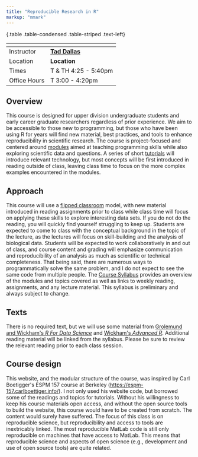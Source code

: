 ```yaml
---
title: "Reproducible Research in R"
markup: "mmark"
---
```


  {.table .table-condensed .table-striped .text-left}

  <span></span>     | <span></span>
  -----------|-------------------------------------------------------------------
  Instructor | **[Tad Dallas](https://taddallas.github.io)**  <a href="mailto:tdallas@mailbox.sc.edu" title="email"><i class="fa fa-envelope"></i></a><a href="https://twitter.com/taddallas" title="Twitter"> <i class="fa fa-twitter"></i></a> <a href="https://github.com/taddallas" title="GitHub"><i class="fa fa-github"></i></a> |  
  Location     | **Location**           |   
  Times        |  T & TH 4:25 - 5:40pm  |  
  Office Hours |  T 3:00 - 4:20pm       |



## Overview

This course is designed for upper division undergraduate students and early career graduate researchers regardless of prior experience. We aim to be accessible to those new to programming, but those who have been using R for years will find new material, best practices, and tools to enhance reproducibility in scientific research. The course is project-focused and centered around [modules](/modules) aimed at teaching programming skills while also exploring scientific data and questions. A series of short [tutorials](/tutorials) will introduce relevant technology, but most concepts will be first introduced in reading outside of class, leaving class time to focus on the more complex examples encountered in the modules.  


## Approach

This course will use a [flipped classroom](https://en.wikipedia.org/wiki/Flipped_classroom) model, with new material introduced in reading assignments prior to class while class time will focus on applying these skills to explore interesting data sets. If you do not do the reading, you will quickly find yourself struggling to keep up. Students are expected to come to class with the conceptual background in the topic of the lecture, as the lectures will focus on skill-building and the analysis of biological data. Students will be expected to work collaboratively in and out of class, and course content and grading will emphasize communication and reproducibility of an analysis as much as scientific or technical completeness. That being said, there are numerous ways to programmatically solve the same problem, and I do not expect to see the same code from multiple people. The [Course Syllabus](/syllabus/) provides an overview of the modules and topics covered as well as links to weekly reading, assignments, and any lecture material. This syllabus is preliminary and always subject to change.



## Texts

There is no required text, but we will use some material from [Grolemund and Wickham's *R For Data Science*](http://r4ds.had.co.nz/) and [Wickham's *Advanced R*](https://adv-r.hadley.nz/index.html). Additional reading material will be linked from the syllabus. Please be sure to review the relevant reading prior to each class session.  





## Course design

This website, and the modular structure of the course, was inspired by Carl Boetigger's ESPM 157 course at Berkeley (https://espm-157.carlboettiger.info/). I not only used his website code, but borrowed some of the readings and topics for tutorials. Without his willingness to keep his course materials open access, and without the open source tools to build the website, this course would have to be created from scratch. The content would surely have suffered. The focus of this class is on reproducible science, but reproducibility and access to tools are inextricably linked. The most reproducible MatLab code is still only reproducible on machines that have access to MatLab. This means that reproducible science and aspects of open science (e.g., development and use of open source tools) are quite related. 

